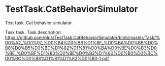 # TestTask.CatBehaviorSimulator
Test task. Cat behavior simulator.

Tesk task.
Task description: https://github.com/plus/TestTask.CatBehaviorSimulator/blob/master/Task/%D0%A2_%D0%97_%D0%B4%D0%BB%D1%8F_%D0%BA%D0%BB%D0%B8%D0%B5%D0%BD%D1%82%D1%81%D0%BA%D0%BE%D0%B3%D0%BE_%D0%BF%D1%80%D0%BE%D0%B3%D1%80%D0%B0%D0%BC%D0%BC%D0%B8%D1%81%D1%82%D0%B0-1.pdf
